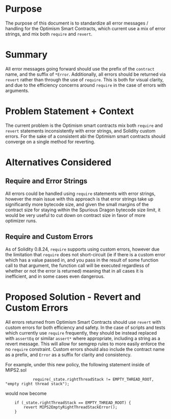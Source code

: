 # Purpose

The purpose of this document is to standardize all error messages / handling for the Optimism Smart Contracts, which current use a mix of error strings, and mix both `require` and `revert`.

# Summary

All error messages going forward should use the prefix of the `contract` name, and the suffix of `*Error`. Additionally, all errors should be returned via `revert` rather than through the use of `require`. This is both for visual clarity, and due to the efficiency concerns around `require` in the case of errors with arguments.

# Problem Statement + Context

The current problem is the Optimism smart contracts mix both `require` and `revert` statements inconsistently with error strings, and Solidity custom errors. For the sake of a consistent abi the Optimism smart contracts should converge on a single method for reverting.

# Alternatives Considered

## Require and Error Strings

All errors could be handled using `require` statements with error strings, however the main issue with this approach is that error strings take up significantly more bytecode size, and given the small margins of the contract size for staying within the Spurious Dragon bytecode size limit, it would be very useful to cut down on contract size in favor of more optimizer runs.

## Require and Custom Errors

As of Solidity 0.8.24, `require` supports using custom errors, however due the limitation that `require` does not short-circuit (ie if there is a custom error which has a value passed in, and you pass in the result of some function call to that argument, the function call will be executed regardless of whether or not the error is returned) meaning that in all cases it is inefficient, and in some cases even dangerous.

# Proposed Solution - Revert and Custom Errors

All errors returned from Optimism Smart Contracts should use `revert` with custom errors for both efficiency and safety. In the case of scripts and tests which currently use `require` frequently, they should be instead replaced with `assertEq` or similar `assert*` where appropriate, including a string as a revert message. This will allow for semgrep rules to more easily enforce the no `require` constraint. Custom errors should also include the contract name as a prefix, and `Error` as a suffix for clarity and consistency.

For example, under this new policy, the following statement inside of MIPS2.sol

```solidity
            require(_state.rightThreadStack != EMPTY_THREAD_ROOT, "empty right thread stack");
```

would now become

```solidity
    if (_state.rightThreadStack == EMPTY_THREAD_ROOT) {
        revert MIPS2EmptyRightThreadStackError();
    }
```
